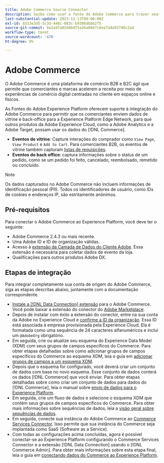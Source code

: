 ```yaml
---
title: Adobe Commerce Source Connector
description: Saiba como usar a fonte do Adobe Commerce para trazer seus dados comerciais para a Experience Platform.
last-substantial-update: 2023-12-13T00:00:00Z
exl-id: 8313e3d5-5c3d-448c-883c-b9386dbbb2f5
source-git-commit: be2ad7a02d4bdf5a26a0847c8ee7a9a93746c2ad
workflow-type: tm+mt
source-wordcount: '476'
ht-degree: 0%

---
```


# Adobe Commerce

O Adobe Commerce é uma plataforma de comércio B2B e B2C ágil que permite que comerciantes e marcas acelerem a receita por meio de experiências de comércio digital centradas no cliente em espaços online e físicos.

As Fontes do Adobe Experience Platform oferecem suporte à integração do Adobe Commerce para permitir que os comerciantes enviem dados de vitrine e back-office para a Experience Platform Edge Network, para que outros produtos da Adobe Experience Cloud, como a Adobe Analytics e a Adobe Target, possam usar os dados do [!DNL Commerce].

* **Eventos de vitrine**: Capture interações do comprador como `View Page`, `View Product` e `Add to Cart`. Para comerciantes B2B, os eventos de vitrine também capturam [listas de requisições](https://experienceleague.adobe.com/docs/commerce-admin/b2b/requisition-lists/requisition-lists.html).
* **Eventos do back office**: captura informações sobre o status de um pedido, como se um pedido foi feito, cancelado, reembolsado, remetido ou concluído.

>[!NOTE]
>
>Os dados capturados no Adobe Commerce não incluem informações de identificação pessoal (PII). Todos os identificadores de usuário, como IDs de cookies e endereços IP, são estritamente anônimos.

## Pré-requisitos

Para conectar o Adobe Commerce ao Experience Platform, você deve ter o seguinte:

* Adobe Commerce 2.4.3 ou mais recente.
* Uma Adobe ID e ID de organização válidas.
* Acesso à [extensão da Camada de Dados do Cliente Adobe](../../../tags/extensions/client/client-data-layer/overview.md). Essa extensão é necessária para coletar dados de evento da loja.
* Qualificações para outros produtos Adobe DX.

## Etapas de integração

Para integrar completamente sua conta de origem do Adobe Commerce, siga as etapas descritas abaixo, juntamente com a documentação correspondente.

* [Instale a [!DNL Data Connection] extensão](https://experienceleague.adobe.com/docs/commerce-merchant-services/data-connection/fundamentals/install.html) para o Adobe Commerce. Você pode baixar a extensão do conector do [Adobe Marketplace](https://commercemarketplace.adobe.com/magento-experience-platform-connector.html).
* Depois de instalar com êxito a extensão do conector, entre na sua conta da Adobe no Experience Cloud e [confirme a ID da organização](https://experienceleague.adobe.com/docs/core-services/interface/administration/organizations.html#concept_EA8AEE5B02CF46ACBDAD6A8508646255). Essa ID está associada à empresa provisionada pela Experience Cloud. Ela é formatada como uma sequência de 24 caracteres alfanuméricos e inclui um `@AdobeOrg` obrigatório.
* Em seguida, crie ou atualize seu esquema do Experience Data Model (XDM) com seus grupos de campos específicos do Commerce. Para obter etapas detalhadas sobre como adicionar grupos de campos específicos do Commerce ao esquema XDM, leia o guia em [adicionar grupos de campos a um esquema XDM](https://experienceleague.adobe.com/docs/commerce-merchant-services/data-connection/fundamentals/update-xdm.html).
* Depois que o esquema for configurado, você deverá criar um conjunto de dados com base no novo esquema. Esse conjunto de dados conterá os dados [!DNL Commerce] que você enviar. Para obter etapas detalhadas sobre como criar um conjunto de dados para dados do [!DNL Commerce], leia o manual sobre [envio de dados para o Experience Platform](https://experienceleague.adobe.com/docs/platform-learn/implement-mobile-sdk/experience-cloud/platform.html#create-a-dataset).
* Em seguida, crie um fluxo de dados e selecione o esquema XDM que contém seus grupos de campos específicos do Commerce. Para obter mais informações sobre sequências de dados, leia a [visão geral sobre sequências de dados](https://experienceleague.adobe.com/docs/experience-platform/datastreams/overview.html).
* Em seguida, conecte sua instância do Adobe Commerce ao [Commerce Services Connector](https://experienceleague.adobe.com/docs/commerce-merchant-services/user-guides/integration-services/saas.html). Isso permite que sua instância do Commerce seja implantada como SaaS (Software as a Service).
* Com todas as configurações acima concluídas, agora é possível conectar-se ao Experience Platform configurando o Commerce Services Connector e a extensão [!DNL Data Connection] usando o [!DNL Commerce Admin]. Para obter mais informações sobre esta etapa final, leia o guia em [conectando dados do Commerce ao Experience Platform](https://experienceleague.adobe.com/docs/commerce-merchant-services/data-connection/fundamentals/connect-data.html).
